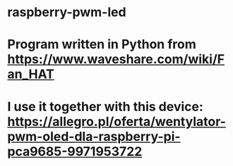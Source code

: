 # raspberry-pwm-led
# Program written in Python from https://www.waveshare.com/wiki/Fan_HAT
# I use it together with this device: https://allegro.pl/oferta/wentylator-pwm-oled-dla-raspberry-pi-pca9685-9971953722
